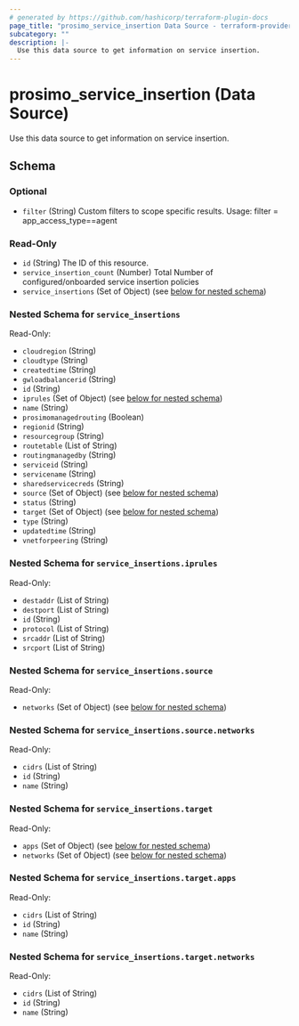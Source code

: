 ```yaml
---
# generated by https://github.com/hashicorp/terraform-plugin-docs
page_title: "prosimo_service_insertion Data Source - terraform-provider-prosimo"
subcategory: ""
description: |-
  Use this data source to get information on service insertion.
---
```


# prosimo_service_insertion (Data Source)

Use this data source to get information on service insertion.



<!-- schema generated by tfplugindocs -->
## Schema

### Optional

- `filter` (String) Custom filters to scope specific results. Usage: filter = app_access_type==agent

### Read-Only

- `id` (String) The ID of this resource.
- `service_insertion_count` (Number) Total Number of configured/onboarded service insertion policies
- `service_insertions` (Set of Object) (see [below for nested schema](#nestedatt--service_insertions))

<a id="nestedatt--service_insertions"></a>
### Nested Schema for `service_insertions`

Read-Only:

- `cloudregion` (String)
- `cloudtype` (String)
- `createdtime` (String)
- `gwloadbalancerid` (String)
- `id` (String)
- `iprules` (Set of Object) (see [below for nested schema](#nestedobjatt--service_insertions--iprules))
- `name` (String)
- `prosimomanagedrouting` (Boolean)
- `regionid` (String)
- `resourcegroup` (String)
- `routetable` (List of String)
- `routingmanagedby` (String)
- `serviceid` (String)
- `servicename` (String)
- `sharedservicecreds` (String)
- `source` (Set of Object) (see [below for nested schema](#nestedobjatt--service_insertions--source))
- `status` (String)
- `target` (Set of Object) (see [below for nested schema](#nestedobjatt--service_insertions--target))
- `type` (String)
- `updatedtime` (String)
- `vnetforpeering` (String)

<a id="nestedobjatt--service_insertions--iprules"></a>
### Nested Schema for `service_insertions.iprules`

Read-Only:

- `destaddr` (List of String)
- `destport` (List of String)
- `id` (String)
- `protocol` (List of String)
- `srcaddr` (List of String)
- `srcport` (List of String)


<a id="nestedobjatt--service_insertions--source"></a>
### Nested Schema for `service_insertions.source`

Read-Only:

- `networks` (Set of Object) (see [below for nested schema](#nestedobjatt--service_insertions--source--networks))

<a id="nestedobjatt--service_insertions--source--networks"></a>
### Nested Schema for `service_insertions.source.networks`

Read-Only:

- `cidrs` (List of String)
- `id` (String)
- `name` (String)



<a id="nestedobjatt--service_insertions--target"></a>
### Nested Schema for `service_insertions.target`

Read-Only:

- `apps` (Set of Object) (see [below for nested schema](#nestedobjatt--service_insertions--target--apps))
- `networks` (Set of Object) (see [below for nested schema](#nestedobjatt--service_insertions--target--networks))

<a id="nestedobjatt--service_insertions--target--apps"></a>
### Nested Schema for `service_insertions.target.apps`

Read-Only:

- `cidrs` (List of String)
- `id` (String)
- `name` (String)


<a id="nestedobjatt--service_insertions--target--networks"></a>
### Nested Schema for `service_insertions.target.networks`

Read-Only:

- `cidrs` (List of String)
- `id` (String)
- `name` (String)


